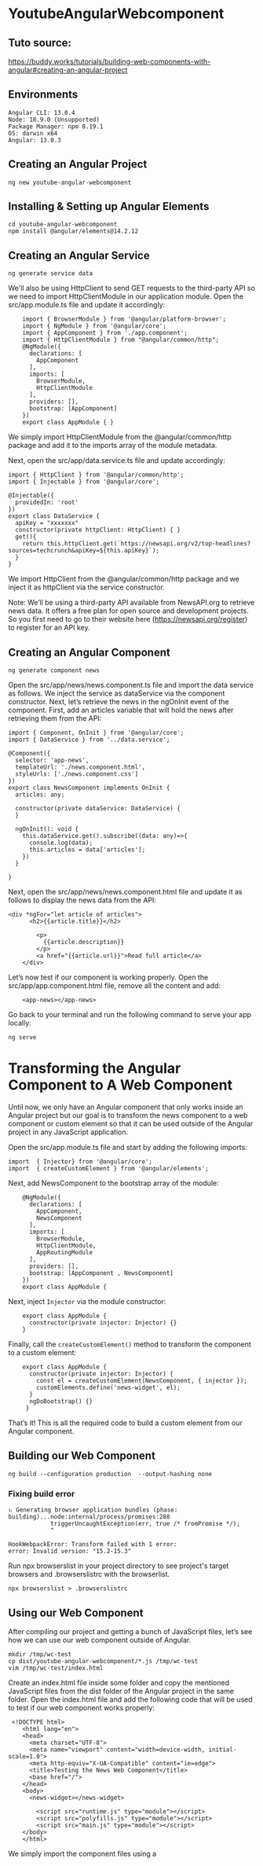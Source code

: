 # YoutubeAngularWebcomponent
## Tuto source:
https://buddy.works/tutorials/building-web-components-with-angular#creating-an-angular-project


## Environments
```
Angular CLI: 13.0.4
Node: 18.9.0 (Unsupported)
Package Manager: npm 8.19.1
OS: darwin x64
Angular: 13.0.3
```
## Creating an Angular Project
```
ng new youtube-angular-webcomponent
```

## Installing & Setting up Angular Elements
```
cd youtube-angular-webcomponent
npm install @angular/elements@14.2.12

```
## Creating an Angular Service
```
ng generate service data
```
We'll also be using HttpClient to send GET requests to the third-party API so we need to import HttpClientModule in our application module. Open the src/app.module.ts file and update it accordingly:
```
    import { BrowserModule } from '@angular/platform-browser';
    import { NgModule } from '@angular/core';
    import { AppComponent } from './app.component';
    import { HttpClientModule } from "@angular/common/http";
    @NgModule({ 
      declarations: [
        AppComponent
      ],
      imports: [
        BrowserModule,
        HttpClientModule
      ],
      providers: [],
      bootstrap: [AppComponent]
    })
    export class AppModule { }
```
We simply import HttpClientModule from the @angular/common/http package and add it to the imports array of the module metadata.

Next, open the src/app/data.service.ts file and update accordingly:

```
import { HttpClient } from '@angular/common/http';
import { Injectable } from '@angular/core';

@Injectable({
  providedIn: 'root'
})
export class DataService {
  apiKey = "xxxxxxx"
  constructor(private httpClient: HttpClient) { }  
  get(){
    return this.httpClient.get(`https://newsapi.org/v2/top-headlines?sources=techcrunch&apiKey=${this.apiKey}`);
  }
}

```
We import HttpClient from the @angular/common/http package and we inject it as httpClient via the service constructor.

Note: We’ll be using a third-party API available from NewsAPI.org to retrieve news data. It offers a free plan for open source and development projects. So you first need to go to their website here (https://newsapi.org/register) to register for an API key.

## Creating an Angular Component
```
ng generate component news
```
Open the src/app/news/news.component.ts file and import the data service as follows.
We inject the service as dataService via the component constructor.
Next, let’s retrieve the news in the ngOnInit event of the component.
First, add an articles variable that will hold the news after retrieving them from the API:
```
import { Component, OnInit } from '@angular/core';
import { DataService } from '../data.service';

@Component({
  selector: 'app-news',
  templateUrl: './news.component.html',
  styleUrls: ['./news.component.css']
})
export class NewsComponent implements OnInit {
  articles: any;

  constructor(private dataService: DataService) { 
  }

  ngOnInit(): void {
    this.dataService.get().subscribe((data: any)=>{
      console.log(data);
      this.articles = data['articles'];
    })
  }

}
```
Next, open the src/app/news/news.component.html file and update it as follows to display the news data from the API:
```
<div *ngFor="let article of articles">
      <h2>{{article.title}}</h2>
      
        <p>
          {{article.description}}
        </p>
        <a href="{{article.url}}">Read full article</a>
    </div>
```
Let’s now test if our component is working properly. Open the src/app/app.component.html file, remove all the content and add:

```
    <app-news></app-news>
```
Go back to your terminal and run the following command to serve your app locally:
```
ng serve
```
# Transforming the Angular Component to A Web Component
Until now, we only have an Angular component that only works inside an Angular project but our goal is to transform the news component to a web component or custom element so that it can be used outside of the Angular project in any JavaScript application.

Open the src/app.module.ts file and start by adding the following imports:
```
import  { Injector} from '@angular/core';
import  { createCustomElement } from '@angular/elements';
```
Next, add NewsComponent to the bootstrap array of the module:
```
    @NgModule({ 
      declarations: [
        AppComponent,
        NewsComponent
      ],
      imports: [
        BrowserModule,
        HttpClientModule,
        AppRoutingModule
      ],
      providers: [],
      bootstrap: [AppComponent , NewsComponent]
    })
    export class AppModule {
```
Next, inject `Injector` via the module constructor:

```
    export class AppModule {
      constructor(private injector: Injector) {}
    }
```
Finally, call the `createCustomElement()` method to transform the component to a custom element:

```
    export class AppModule {
      constructor(private injector: Injector) {
        const el = createCustomElement(NewsComponent, { injector });
        customElements.define('news-widget', el);
      }
      ngDoBootstrap() {}
     }
```
That’s it! This is all the required code to build a custom element from our Angular component.

## Building our Web Component
```
ng build --configuration production  --output-hashing none
```
### Fixing build error
```
⠦ Generating browser application bundles (phase: building)...node:internal/process/promises:288
            triggerUncaughtException(err, true /* fromPromise */);
            ^

HookWebpackError: Transform failed with 1 error:
error: Invalid version: "15.2-15.3"
```
Run npx browserslist in your project directory to see project's target browsers and .browserslistrc with the browserlist.
```
npx browserslist > .browserslistrc
```
## Using our Web Component
After compiling our project and getting a bunch of JavaScript files, let’s see how we can use our web component outside of Angular.

```
mkdir /tmp/wc-test
cp dist/youtube-angular-webcomponent/*.js /tmp/wc-test
vim /tmp/wc-test/index.html
```

Create an index.html file inside some folder and copy the mentioned JavaScript files from the dist folder of the Angular project in the same folder. Open the index.html file and add the following code that will be used to test if our web component works properly:
```
 <!DOCTYPE html>
    <html lang="en">
    <head>
      <meta charset="UTF-8">
      <meta name="viewport" content="width=device-width, initial-scale=1.0">
      <meta http-equiv="X-UA-Compatible" content="ie=edge">
      <title>Testing the News Web Component</title>
      <base href="/">
    </head>
    <body>
      <news-widget></news-widget>
      
        <script src="runtime.js" type="module"></script>
        <script src="polyfills.js" type="module"></script>
        <script src="main.js" type="module"></script>
    </body>
    </html>
```
We simply import the component files using a <script> tag and we call the component using the <news-widget> tag ( this is the name we specified for our custom element in the customElements.define('news-widget', el) method inside the constructor of AppModule).

Now, let’s serve this file. We’ll use the serve package from npm which provides a simple local HTTP server. Go to your terminal and run the following command to install the package:
```
npm install -g serve
```
Next, make sure you are inside the folder where you have created the index.html file and run the following command:
```
serve
```
## Concatenating the Web Component Files
To be able to use our web component, we’ll need to include the five JavaScript files which is not really convenient so the solution is to concatenate all these files into one JS file.

First, run the following command from the root of your Angular project to install the concat and fs-extra packages:
```
npm install --save-dev concat fs-extra
```
These two packages will be used to work with the file system and concatenate the files.
Inside the root of your project, create a build-component.js file and add the following code:
```
    const fs = require('fs-extra');
    const concat = require('concat');
    
    build = async () =>{
        const files = [
            './dist/youtube-angular-webcomponent/runtime.js',
            './dist/youtube-angular-webcomponent/polyfills.js',
            './dist/youtube-angular-webcomponent/main.js'
          ];
        
          await fs.ensureDir('widget');
          await concat(files, 'widget/news-widget.js');
    }
    build();
```
You need to make sure your put the right paths for the JavaScript files in the files array. If you didn’t name your project youtube-angular-webcomponent, the path will be different in your case depending on the name of your project.
Next, add a script to the package.json file of your Angular project as follows:
```
"scripts": {
        "build:component": "ng build --configuration production --output-hashing none && node build-component.js",  
      },
```
Finally, you can run your script to build your project and concatenate the files into one JavaScript file that can be used wherever you want to use your web component to display news. Head back to your terminal and run the following command:
```
npm run build:component
```

In the widget folder, create an index.html file and add the following content:
```
    <!DOCTYPE html>
    <html lang="en">
    <head>
      <meta charset="UTF-8">
      <meta name="viewport" content="width=device-width, initial-scale=1.0">
      <meta http-equiv="X-UA-Compatible" content="ie=edge">
      <title>Testing the News Web Component</title>
      <base href="/">
    </head>
    <body>
      <news-widget></news-widget>
      
      <script type="text/javascript" src="news-widget.js"></script>
    </body>
    </html>
```